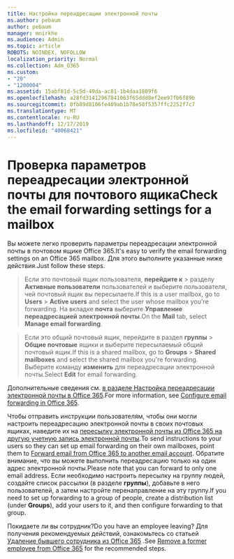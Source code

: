 ```yaml
---
title: Настройка переадресации электронной почты
ms.author: pebaum
author: pebaum
manager: mnirkhe
ms.audience: Admin
ms.topic: article
ROBOTS: NOINDEX, NOFOLLOW
localization_priority: Normal
ms.collection: Adm_O365
ms.custom:
- "20"
- "1200004"
ms.assetid: 15abf81d-5c5d-49da-ac81-1b4daa1809f6
ms.openlocfilehash: a28fd31412967841063f65ddd8ef2ee97fb6f89b
ms.sourcegitcommit: 0fb89d8106fe409ab1b78e50f5357ffc2252f7c7
ms.translationtype: MT
ms.contentlocale: ru-RU
ms.lasthandoff: 12/17/2019
ms.locfileid: "40068421"
---
```

# <a name="check-the-email-forwarding-settings-for-a-mailbox"></a><span data-ttu-id="136b1-102">Проверка параметров переадресации электронной почты для почтового ящика</span><span class="sxs-lookup"><span data-stu-id="136b1-102">Check the email forwarding settings for a mailbox</span></span>

<span data-ttu-id="136b1-103">Вы можете легко проверить параметры переадресации электронной почты в почтовом ящике Office 365.</span><span class="sxs-lookup"><span data-stu-id="136b1-103">It's easy to verify the email forwarding settings on an Office 365 mailbox.</span></span> <span data-ttu-id="136b1-104">Для этого выполните указанные ниже действия.</span><span class="sxs-lookup"><span data-stu-id="136b1-104">Just follow these steps.</span></span>
  
> <span data-ttu-id="136b1-105">Если это почтовый ящик пользователя, **перейдите к** \> разделу **Активные пользователи** пользователей и выберите пользователя, чей почтовый ящик вы пересылаете.</span><span class="sxs-lookup"><span data-stu-id="136b1-105">If this is a user mailbox, go to **Users** \> **Active users** and select the user whose mailbox you're forwarding.</span></span> <span data-ttu-id="136b1-106">На вкладке **почта** выберите **Управление переадресацией электронной почты**.</span><span class="sxs-lookup"><span data-stu-id="136b1-106">On the **Mail** tab, select **Manage email forwarding**.</span></span>

> <span data-ttu-id="136b1-107">Если это общий почтовый ящик, перейдите в раздел **группы** \> **Общие почтовые** ящики и выберите пересылаемый общий почтовый ящик.</span><span class="sxs-lookup"><span data-stu-id="136b1-107">If this is a shared mailbox, go to **Groups** \> **Shared mailboxes** and select the shared mailbox you're forwarding.</span></span> <span data-ttu-id="136b1-108">Выберите команду **изменить** для переадресации электронной почты.</span><span class="sxs-lookup"><span data-stu-id="136b1-108">Select **Edit** for email forwarding.</span></span>

<span data-ttu-id="136b1-109">Дополнительные сведения см. [в разделе Настройка переадресации электронной почты в Office 365](https://docs.microsoft.com/office365/admin/email/configure-email-forwarding).</span><span class="sxs-lookup"><span data-stu-id="136b1-109">For more information, see [Configure email forwarding in Office 365](https://docs.microsoft.com/office365/admin/email/configure-email-forwarding).</span></span>
  
<span data-ttu-id="136b1-110">Чтобы отправить инструкции пользователям, чтобы они могли настроить переадресацию электронной почты в своих почтовых ящиках, наведите их на [пересылку электронной почты из Office 365 на другую учетную запись электронной почты](https://support.office.com/article/Forward-email-from-Office-365-to-another-email-account-1ed4ee1e-74f8-4f53-a174-86b748ff6a0e).</span><span class="sxs-lookup"><span data-stu-id="136b1-110">To send instructions to your users so they can set up email forwarding on their own mailboxes, point them to [Forward email from Office 365 to another email account](https://support.office.com/article/Forward-email-from-Office-365-to-another-email-account-1ed4ee1e-74f8-4f53-a174-86b748ff6a0e).</span></span> <span data-ttu-id="136b1-111">Обратите внимание, что вы можете выполнить переадресацию только на один адрес электронной почты.</span><span class="sxs-lookup"><span data-stu-id="136b1-111">Please note that you can forward to only one email address.</span></span> <span data-ttu-id="136b1-112">Если необходимо настроить пересылку на группу людей, создайте список рассылки (в разделе **группы**), добавьте в него пользователей, а затем настройте перенаправление на эту группу.</span><span class="sxs-lookup"><span data-stu-id="136b1-112">If you need to set up forwarding to a group of people, create a distribution list (under **Groups**), add your users to it, and then configure forwarding to that group.</span></span>
  
<span data-ttu-id="136b1-113">Покидаете ли вы сотрудник?</span><span class="sxs-lookup"><span data-stu-id="136b1-113">Do you have an employee leaving?</span></span> <span data-ttu-id="136b1-114">Для получения рекомендуемых действий, ознакомьтесь со статьей [Удаление бывшего сотрудника из Office 365](https://docs.microsoft.com/office365/admin/add-users/remove-former-employee) .</span><span class="sxs-lookup"><span data-stu-id="136b1-114">See [Remove a former employee from Office 365](https://docs.microsoft.com/office365/admin/add-users/remove-former-employee) for the recommended steps.</span></span>
